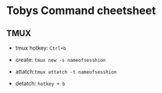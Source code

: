 # Tobys Command cheetsheet

## TMUX

  - tmux hotkey: `Ctrl+b`

  - create: `tmux new -s nameofsesshion`
  - attatch:`tmux attatch -t nameofsesshion`
  - detatch: `hotkey + b` 
